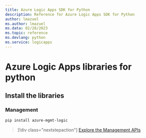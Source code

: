 ```yaml
---
title: Azure Logic Apps SDK for Python
description: Reference for Azure Logic Apps SDK for Python
author: lmazuel
ms.author: lmazuel
ms.data: 02/28/2023
ms.topic: reference
ms.devlang: python
ms.service: logicapps
---
```

# Azure Logic Apps libraries for python

## Install the libraries


### Management

```bash
pip install azure-mgmt-logic
```
> [!div class="nextstepaction"]
> [Explore the Management APIs](/python/api/azure-mgmt-logic)